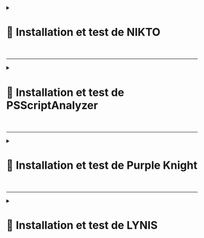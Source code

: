 <details>
<summary><h1>🎯 Installation et test de NIKTO<h1></summary>

## 📑 Installation de NIKTO : 

- **Mettre à jour les paquets et installer les dépendances** :

``apt update && sudo apt install git perl -y``

- **Cloner le dépôt officiel de Nikto** :

``git clone https://github.com/sullo/nikto.git``

- **Aller dans le dossier de Nikto** :

``cd nikto/program``

- **Lancer Nikto avec Perl** :

``perl nikto.pl -h http://exemple.com``

*(Remplacer http://exemple.com par l'URL de votre site que vous voulez scanner.)*

---

🚨🚨🚨 *9 erreurs détectées avant correction* 🚨🚨🚨 :

![NIKTO1](https://github.com/user-attachments/assets/3f43b25c-b5f0-4385-aa76-36d9c7677f84)<br>


🚨🚨🚨 *3 erreurs détectées après correction* 🚨🚨🚨 :
  
![NIKTO2](https://github.com/user-attachments/assets/32aebfa4-a406-4a6c-9109-a05374c35269)

</details>


---

<details>
<summary><h1>🎯 Installation et test de PSScriptAnalyzer<h1></summary>

## 📑 Installation de PSScriptAnalyzer : 

- **Installer à l'aide de PowerShellGet 2.x** :

``Install-Module -Name PSScriptAnalyzer -Force``

- **Lancer une analyse de script** :

``Invoke-ScriptAnalyzer -Path "C:\Chemin\Vers\VotreScript.ps1"``

---

🚨🚨🚨 *Erreurs détecter* 🚨🚨🚨

![SCRIPTANALIZER1](https://github.com/user-attachments/assets/74ce178a-a1bd-46fb-b502-73fbe1f30304)<br>


🚨🚨🚨 *Erreurs corriger* 🚨🚨🚨

![SCRIPTANALIZER2](https://github.com/user-attachments/assets/d25b51b4-b9ba-47ee-9d2d-b69718f4016d)


</details>

---

<details>
<summary><h1>🎯 Installation et test de Purple Knight<h1></summary>  

- **Il faut remplir un formulaire pour recevoir un lien de téléchargement. Ensuite il faut autoriser l'ouverture du dossier zip (avant de le dézipper)** :  
  
![Capture d'écran 2025-02-05 180622](https://github.com/user-attachments/assets/036bf37a-98a3-4259-9b22-e222878a3edd)  

- **Lancer ensuite l'exécutable** :  **``PurpleKnight.exe``**

![Capture d'écran 2025-02-05 171100](https://github.com/user-attachments/assets/b7aa4c50-cfd9-4403-9f4a-8d6eb5fc5793)<br> 

![Capture d'écran 2025-02-05 171115](https://github.com/user-attachments/assets/0b66a956-80d6-4df0-b7a6-1d852c0acf76)<br>

![Capture d'écran 2025-02-05 171128](https://github.com/user-attachments/assets/7a0d32a1-f01d-4591-a1cd-fd126514b56b)<br> 

![Capture d'écran 2025-02-05 171216](https://github.com/user-attachments/assets/cc7d58d2-f6d9-4a92-b4fa-d4a87b976f5e)<br> 

![Capture d'écran 2025-02-05 175504](https://github.com/user-attachments/assets/44fde063-390b-4371-a42a-2e91f9948bd0)  

---

- **Désactivation du service ``Spooler`` sur nos 2 contrôleurs de domaines** :

![Capture d'écran 2025-02-05 174209](https://github.com/user-attachments/assets/4778c455-5138-45e2-965c-b278305a7fc4)<br> 

![Capture d'écran 2025-02-05 175157](https://github.com/user-attachments/assets/8cc3f9a1-5daf-42d3-b0e7-9aa333feb619)<br>  

![Capture d'écran 2025-02-05 174903](https://github.com/user-attachments/assets/c1a22477-3ba5-4b72-b8eb-2875270c50dc)<br>  

![Capture d'écran 2025-02-05 184956](https://github.com/user-attachments/assets/27b8d287-4b5d-4b30-883e-761d30ceda95)  

  
</details>

---

<details>
<summary><h1>🎯 Installation et test de LYNIS<h1></summary>

## 📑 Installation de LYNIS : 

- **Télécharger le paquet depuis le github** :

``wget https://github.com/CISOfy/lynis/archive/refs/tags/3.1.4.tar.gz``

- **Extraire le paquet** :

 ``tar -zxf 3.1.4.tar.gz``

- **Ce déplacer dans le dossier ``lynis-3.1.4``** :

``cd lynis-3.1.4/``

- **Voir les infos de ``lynis``** :

``./lynis update info``

![LYNIS0](https://github.com/user-attachments/assets/a9f64e41-bec5-4fe0-8492-7c40e524ffba)

- **Puis lancer un audit du système** :

``lynis audit system``

---

![LYNIS1](https://github.com/user-attachments/assets/0df438d0-6c26-4053-8f2d-783eb9b2cf52)<br>

![LYNIS2](https://github.com/user-attachments/assets/722a8ebe-aa08-4f80-874d-97f6691e3d24)<br>

![LYNIS3](https://github.com/user-attachments/assets/a1ff55d1-4212-4fcc-90cc-e88ce245bdb7)<br>

![LYNIS4](https://github.com/user-attachments/assets/d5f1a946-8fc7-4269-8b28-6ec1241b812f)<br>

![LYNIS5](https://github.com/user-attachments/assets/564fe06b-9316-4321-9867-91a3aaddc5fb)<br>

![LYNIS6](https://github.com/user-attachments/assets/d76a55fe-46b5-42ff-aa39-d1b512bcf7e4)<br>

![LYNIS7](https://github.com/user-attachments/assets/cf625c8e-93c3-4c12-b245-f0cf1b759141)<br>

![LYNIS8](https://github.com/user-attachments/assets/ddf58d26-c64d-44b6-b9e8-9b20b61fdcd2)<br>

![LYNIS9](https://github.com/user-attachments/assets/374176e7-138c-4c4a-a39f-fc9a8fc3ed15)<br>

![LYNIS10](https://github.com/user-attachments/assets/043f48b5-d635-425b-b159-11ac56eabf7e)<br>

![LYNIS11](https://github.com/user-attachments/assets/9198af09-091e-4376-b4d3-290116f5e75c)<br>


🚨🚨🚨 *Détails du scan avec SCORE avant modification* 🚨🚨🚨 :

![LYNIS12](https://github.com/user-attachments/assets/85e722a2-8427-42f9-ba73-fb3a918a5a1a)


🚨🚨🚨 *Détails du scan avec SCORE après quelques modifications* 🚨🚨🚨 :

![LYNIS13](https://github.com/user-attachments/assets/50d82d12-045e-4bfc-9c9b-a5879d8d2f76)


---

🚨🚨🚨 *Recommandations pour améliorer le score* 🚨🚨🚨 :

## Installation de paquets recommandés

📑 Installez les paquets suivants pour renforcer la sécurité de votre système :

``apt-get install debsums apt-listbugs needrestart apt-show-versions fail2ban unattended-upgrades clamav clamav-daemon rkhunter``

- *Clamav : Antivirus.*
- *unattend-upgrades : Mises à jour automatiques.*
- *rkhunter : Anti-rootkit.*
- *Fail2ban : Sécurise SSH contre les attaques par brute force.*


- **Recommandations pour SSH** :

- **Modifiez le fichier ``/etc/ssh/sshd_config`` avec les réglages suivants** :

- Changez le port ``SSH`` (autre que 22).
- Augmentez les logs à ``VERBOSE``.
- Réglez LoginGraceTime à ``2`` minutes.
- Activez ``strictModes`` (contrôle des fichiers utilisateurs).
- Limitez les tentatives à ``3`` avec ``MaxAuthtries``.
- Limitez les sessions simultanées à ``2`` avec ``MaxSessions``.
- Activez ``PubkeyAuthentication yes`` et ``PasswordAuthentication yes``.
- Désactivez ``PermitEmptyPasswords no`` et ``PermitRootLogin no``.
- Désactivez ``AllowTcpForwarding no`` et ``X11Forwarding no``.
- Réglez ``ClientAliveInterval 300`` et ``ClientAliveCountMax 0``.
- Désactivez le ``PrintMotd no`` et ``Banner none`` pour éviter la divulgation d'informations.

  
*Ces réglages permettront d'augmenter la sécurité de votre serveur SSH*.


</details>


